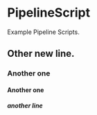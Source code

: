# PipelineScript
Example Pipeline Scripts.
## Other new line.
### Another one 
#### Another one
##### another line
